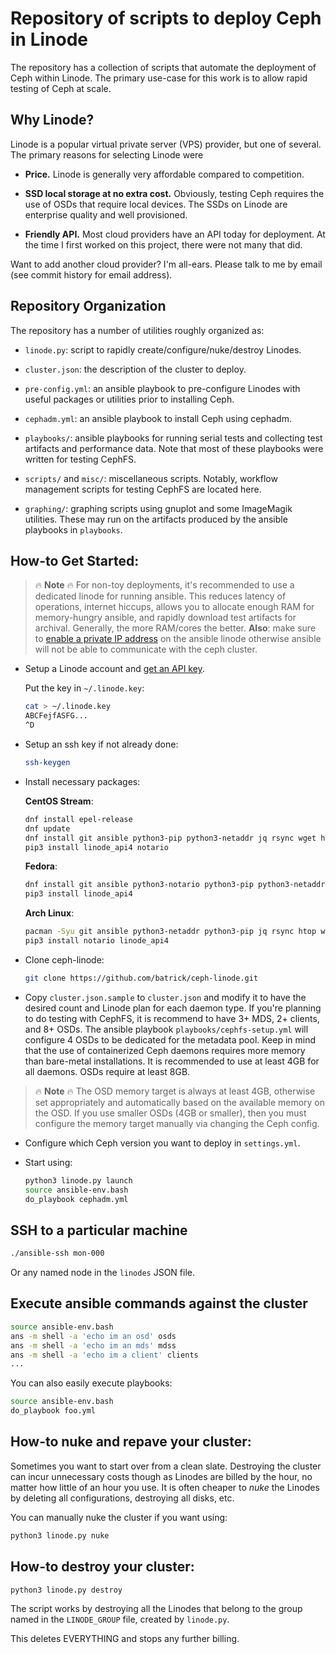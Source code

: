 # Repository of scripts to deploy Ceph in Linode

The repository has a collection of scripts that automate the deployment of Ceph
within Linode. The primary use-case for this work is to allow rapid testing of
Ceph at scale.

## Why Linode?

Linode is a popular virtual private server (VPS) provider, but one of several. The primary reasons for selecting Linode were

* **Price.** Linode is generally very affordable compared to competition.

* **SSD local storage at no extra cost.** Obviously, testing Ceph requires the use of OSDs that require local devices. The SSDs on Linode are enterprise quality and well provisioned.

* **Friendly API.** Most cloud providers have an API today for deployment. At the time I first worked on this project, there were not many that did.

Want to add another cloud provider? I'm all-ears. Please talk to me by email
(see commit history for email address).

## Repository Organization

The repository has a number of utilities roughly organized as:

* `linode.py`: script to rapidly create/configure/nuke/destroy Linodes.

* `cluster.json`: the description of the cluster to deploy.

* `pre-config.yml`: an ansible playbook to pre-configure Linodes with useful
   packages or utilities prior to installing Ceph.

* `cephadm.yml`: an ansible playbook to install Ceph using cephadm.

* `playbooks/`: ansible playbooks for running serial tests and collecting test
  artifacts and performance data. Note that most of these playbooks were
  written for testing CephFS.

* `scripts/` and `misc/`: miscellaneous scripts. Notably, workflow management
  scripts for testing CephFS are located here.

* `graphing/`: graphing scripts using gnuplot and some ImageMagik utilities.
  These may run on the artifacts produced by the ansible playbooks in
  `playbooks`.


## How-to Get Started:

> :fire: **Note** :fire: For non-toy deployments, it's recommended to use a
> dedicated linode for running ansible. This reduces latency of
> operations, internet hiccups, allows you to allocate enough RAM for
> memory-hungry ansible, and rapidly download test artifacts for archival.
> Generally, the more RAM/cores the better. **Also**: make sure to [enable a
> private IP
> address](https://www.linode.com/docs/platform/manager/remote-access/#adding-private-ip-addresses)
> on the ansible linode otherwise ansible will not be able to communicate with
> the ceph cluster.

* Setup a Linode account and [get an API key](https://www.linode.com/docs/platform/api/api-key).

  Put the key in `~/.linode.key`:

  ```bash
  cat > ~/.linode.key
  ABCFejfASFG...
  ^D
  ```

* Setup an ssh key if not already done:

  ```bash
  ssh-keygen
  ```

* Install necessary packages:

  **CentOS Stream**:

    ```bash
    dnf install epel-release
    dnf update
    dnf install git ansible python3-pip python3-netaddr jq rsync wget htop
    pip3 install linode_api4 notario
    ```

  **Fedora**:

    ```bash
    dnf install git ansible python3-notario python3-pip python3-netaddr jq rsync htop wget
    pip3 install linode_api4
    ```

  **Arch Linux**:

    ```bash
    pacman -Syu git ansible python3-netaddr python3-pip jq rsync htop wget
    pip3 install notario linode_api4
    ```

* Clone ceph-linode:

  ```bash
  git clone https://github.com/batrick/ceph-linode.git
  ```

* Copy `cluster.json.sample` to `cluster.json` and modify it to have the
  desired count and Linode plan for each daemon type. If you're planning to do
  testing with CephFS, it is recommend to have 3+ MDS, 2+ clients, and 8+ OSDs.
  The ansible playbook `playbooks/cephfs-setup.yml` will configure 4 OSDs to be
  dedicated for the metadata pool. Keep in mind that the use of containerized
  Ceph daemons requires more memory than bare-metal installations. It is
  recommended to use at least 4GB for all daemons. OSDs require at least 8GB.

> :fire: **Note** :fire: The OSD memory target is always at least 4GB, otherwise set appropriately and automatically based on the available memory on the OSD. If you use smaller OSDs (4GB or smaller), then you must configure the memory target manually via changing the Ceph config.

* Configure which Ceph version you want to deploy in `settings.yml`.

* Start using:

    ```bash
    python3 linode.py launch
    source ansible-env.bash
    do_playbook cephadm.yml
    ```

## SSH to a particular machine

```bash
./ansible-ssh mon-000
```

Or any named node in the `linodes` JSON file.

## Execute ansible commands against the cluster

```bash
source ansible-env.bash
ans -m shell -a 'echo im an osd' osds
ans -m shell -a 'echo im an mds' mdss
ans -m shell -a 'echo im a client' clients
...
```

You can also easily execute playbooks:

```bash
source ansible-env.bash
do_playbook foo.yml
```

## How-to nuke and repave your cluster:

Sometimes you want to start over from a clean slate. Destroying the cluster can
incur unnecessary costs though as Linodes are billed by the hour, no matter how
little of an hour you use. It is often cheaper to *nuke* the Linodes by
deleting all configurations, destroying all disks, etc.

You can manually nuke the cluster if you want using:

```bash
python3 linode.py nuke
```

## How-to destroy your cluster:

```bash
python3 linode.py destroy
```

The script works by destroying all the Linodes that belong to the group named
in the `LINODE_GROUP` file, created by `linode.py`.

This deletes EVERYTHING and stops any further billing.
